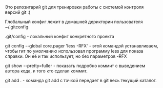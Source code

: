 Это репозитарий git для тренировки работы с системой контроля версий git :)

Глобальный конфиг лежит в домашней дериктории пользователя ~/.gitconfig 

.git/config - локальный конфиг конкретного проекта

git config --global core.pager 'less -RFX' - этой командой устанавливаем, чтобы гит по умолчанию использовал программу less для показа справки. Он её и так использует, но без параметров -RFX

git show --pretty=fuller - показать подробно коммит с выведением автора кода, и того кто сделал коммит.

git add . - команда git add c точкой передает в git весь текущий каталог. 
